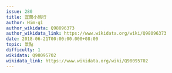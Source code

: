 ```yaml
---
issue: 280
title: 宜蘭小旅行
author: Him-gî
author_wikidata: Q98096373
author_wikidata_link: https://www.wikidata.org/wiki/Q98096373
date: 2018-06-21T00:00:00.000+08:00
topic: 景點
difficulty: 1
wikidata: Q98095702
wikidata_link: https://www.wikidata.org/wiki/Q98095702
---
```

